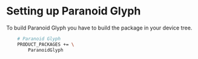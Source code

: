 # Setting up Paranoid Glyph
To build Paranoid Glyph you have to build the package in your device tree.
```bash
    # Paranoid Glyph
    PRODUCT_PACKAGES += \
        ParanoidGlyph
```
